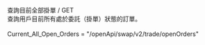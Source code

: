查詢目前全部掛單 / GET \
查詢用戶目前所有處於委託（掛單）狀態的訂單。\
\
Current_All_Open_Orders = "/openApi/swap/v2/trade/openOrders"
